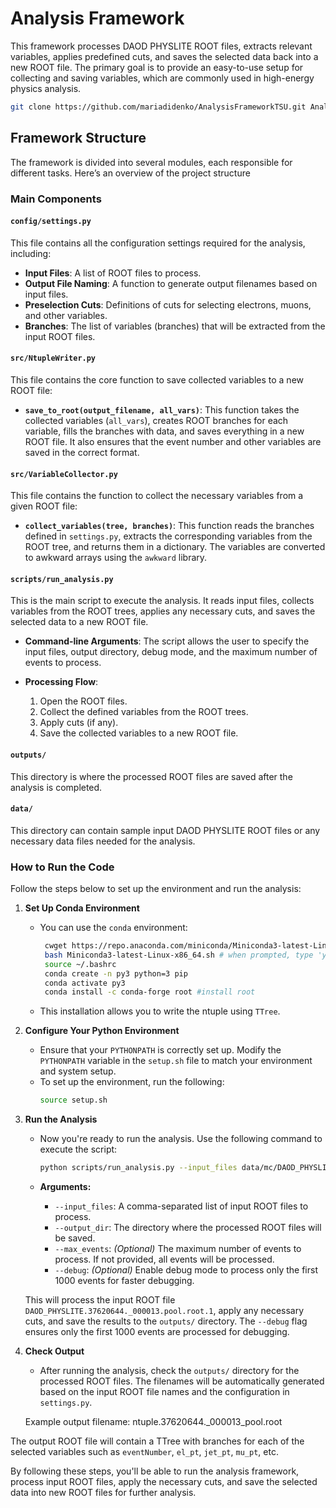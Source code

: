 # Analysis Framework

This framework processes DAOD PHYSLITE ROOT files, extracts relevant variables, applies predefined cuts, and saves the selected data back into a new ROOT file. The primary goal is to provide an easy-to-use setup for collecting and saving variables, which are commonly used in high-energy physics analysis.

  ```bash
  git clone https://github.com/mariadidenko/AnalysisFrameworkTSU.git AnalysisFramework
  ```

## Framework Structure

The framework is divided into several modules, each responsible for different tasks. Here’s an overview of the project structure

### Main Components

#### `config/settings.py`
This file contains all the configuration settings required for the analysis, including:

- **Input Files**: A list of ROOT files to process.
- **Output File Naming**: A function to generate output filenames based on input files.
- **Preselection Cuts**: Definitions of cuts for selecting electrons, muons, and other variables.
- **Branches**: The list of variables (branches) that will be extracted from the input ROOT files.

#### `src/NtupleWriter.py`

This file contains the core function to save collected variables to a new ROOT file:

- **`save_to_root(output_filename, all_vars)`**: This function takes the collected variables (`all_vars`), creates ROOT branches for each variable, fills the branches with data, and saves everything in a new ROOT file. It also ensures that the event number and other variables are saved in the correct format.

#### `src/VariableCollector.py`

This file contains the function to collect the necessary variables from a given ROOT file:

- **`collect_variables(tree, branches)`**: This function reads the branches defined in `settings.py`, extracts the corresponding variables from the ROOT tree, and returns them in a dictionary. The variables are converted to awkward arrays using the `awkward` library.

#### `scripts/run_analysis.py`

This is the main script to execute the analysis. It reads input files, collects variables from the ROOT trees, applies any necessary cuts, and saves the selected data to a new ROOT file.

- **Command-line Arguments**: The script allows the user to specify the input files, output directory, debug mode, and the maximum number of events to process.

- **Processing Flow**:
  1. Open the ROOT files.
  2. Collect the defined variables from the ROOT trees.
  3. Apply cuts (if any).
  4. Save the collected variables to a new ROOT file.

#### `outputs/`

This directory is where the processed ROOT files are saved after the analysis is completed.

#### `data/`

This directory can contain sample input DAOD PHYSLITE ROOT files or any necessary data files needed for the analysis.

### How to Run the Code

Follow the steps below to set up the environment and run the analysis:

1. **Set Up Conda Environment**
   - You can use the `conda` environment:
     ```bash
      cwget https://repo.anaconda.com/miniconda/Miniconda3-latest-Linux-x86_64.sh # only the first time you install
      bash Miniconda3-latest-Linux-x86_64.sh # when prompted, type 'yes', ENTER, 'yes' etc..
      source ~/.bashrc
      conda create -n py3 python=3 pip
      conda activate py3
      conda install -c conda-forge root #install root
     ```
   - This installation allows you to write the ntuple using `TTree`.

2. **Configure Your Python Environment**
   - Ensure that your `PYTHONPATH` is correctly set up. Modify the `PYTHONPATH` variable in the `setup.sh` file to match your environment and system setup.
   - To set up the environment, run the following:
     ```bash
     source setup.sh
     ```

3. **Run the Analysis**
   - Now you're ready to run the analysis. Use the following command to execute the script:
     ```bash
     python scripts/run_analysis.py --input_files data/mc/DAOD_PHYSLITE.37620644._000013.pool.root.1 --output_dir outputs/ --debug
     ```

   - **Arguments:**
     - `--input_files`: A comma-separated list of input ROOT files to process.
     - `--output_dir`: The directory where the processed ROOT files will be saved.
     - `--max_events`: *(Optional)* The maximum number of events to process. If not provided, all events will be processed.
     - `--debug`: *(Optional)* Enable debug mode to process only the first 1000 events for faster debugging.

   This will process the input ROOT file `DAOD_PHYSLITE.37620644._000013.pool.root.1`, apply any necessary cuts, and save the results to the `outputs/` directory. The `--debug` flag ensures only the first 1000 events are processed for debugging.

5. **Check Output**
   - After running the analysis, check the `outputs/` directory for the processed ROOT files. The filenames will be automatically generated based on the input ROOT file names and the configuration in `settings.py`.
   
   Example output filename: ntuple.37620644._000013_pool.root
   
The output ROOT file will contain a TTree with branches for each of the selected variables such as `eventNumber`, `el_pt`, `jet_pt`, `mu_pt`, etc.

By following these steps, you'll be able to run the analysis framework, process input ROOT files, apply the necessary cuts, and save the selected data into new ROOT files for further analysis.
